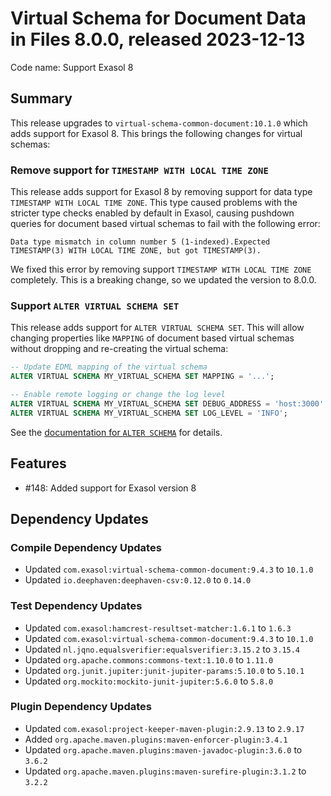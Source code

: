 # Virtual Schema for Document Data in Files 8.0.0, released 2023-12-13

Code name: Support Exasol 8

## Summary

This release upgrades to `virtual-schema-common-document:10.1.0` which adds support for Exasol 8. This brings the following changes for virtual schemas:

### Remove support for `TIMESTAMP WITH LOCAL TIME ZONE`

This release adds support for Exasol 8 by removing support for data type `TIMESTAMP WITH LOCAL TIME ZONE`. This type caused problems with the stricter type checks enabled by default in Exasol, causing pushdown queries for document based virtual schemas to fail with the following error:

```
Data type mismatch in column number 5 (1-indexed).Expected TIMESTAMP(3) WITH LOCAL TIME ZONE, but got TIMESTAMP(3).
```

We fixed this error by removing support `TIMESTAMP WITH LOCAL TIME ZONE` completely. This is a breaking change, so we updated the version to 8.0.0.

###  Support `ALTER VIRTUAL SCHEMA SET`

This release adds support for `ALTER VIRTUAL SCHEMA SET`. This will allow changing properties like `MAPPING` of document based virtual schemas without dropping and re-creating the virtual schema:

```sql
-- Update EDML mapping of the virtual schema
ALTER VIRTUAL SCHEMA MY_VIRTUAL_SCHEMA SET MAPPING = '...';

-- Enable remote logging or change the log level
ALTER VIRTUAL SCHEMA MY_VIRTUAL_SCHEMA SET DEBUG_ADDRESS = 'host:3000' LOG_LEVEL = 'FINEST';
ALTER VIRTUAL SCHEMA MY_VIRTUAL_SCHEMA SET LOG_LEVEL = 'INFO';
```

See the [documentation for `ALTER SCHEMA`](https://docs.exasol.com/db/latest/sql/alter_schema.htm) for details.

## Features

* #148: Added support for Exasol version 8

## Dependency Updates

### Compile Dependency Updates

* Updated `com.exasol:virtual-schema-common-document:9.4.3` to `10.1.0`
* Updated `io.deephaven:deephaven-csv:0.12.0` to `0.14.0`

### Test Dependency Updates

* Updated `com.exasol:hamcrest-resultset-matcher:1.6.1` to `1.6.3`
* Updated `com.exasol:virtual-schema-common-document:9.4.3` to `10.1.0`
* Updated `nl.jqno.equalsverifier:equalsverifier:3.15.2` to `3.15.4`
* Updated `org.apache.commons:commons-text:1.10.0` to `1.11.0`
* Updated `org.junit.jupiter:junit-jupiter-params:5.10.0` to `5.10.1`
* Updated `org.mockito:mockito-junit-jupiter:5.6.0` to `5.8.0`

### Plugin Dependency Updates

* Updated `com.exasol:project-keeper-maven-plugin:2.9.13` to `2.9.17`
* Added `org.apache.maven.plugins:maven-enforcer-plugin:3.4.1`
* Updated `org.apache.maven.plugins:maven-javadoc-plugin:3.6.0` to `3.6.2`
* Updated `org.apache.maven.plugins:maven-surefire-plugin:3.1.2` to `3.2.2`
